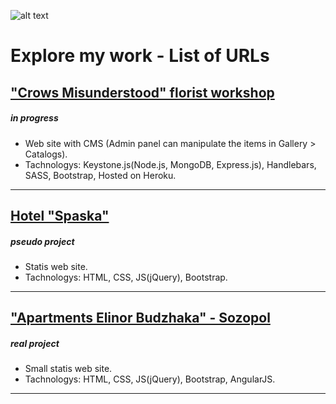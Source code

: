 
![alt text](https://github.com/petyoMitkov/Explore_my_work-List_of_URLs/NewLogoPM.png "New Logo PM Front-End")


# Explore my work - List of URLs

## ["Crows Misunderstood" florist workshop](https://vrani-nerazbrani.herokuapp.com/) 
##### in progress
- Web site with CMS (Admin panel can manipulate the items in Gallery > Catalogs).
- Tachnologys: Keystone.js(Node.js, MongoDB, Express.js), Handlebars, SASS, Bootstrap, Hosted on Heroku.

---

## [Hotel "Spaska"](https://petyomitkov.github.io/hotel-pri-spaska-selobania/)
##### pseudo project
- Statis web site.
- Tachnologys: HTML, CSS, JS(jQuery), Bootstrap.

---

## ["Apartments Elinor Budzhaka" - Sozopol](http://elinor-sozopol.com/)
##### real project
- Small statis web site.
- Tachnologys: HTML, CSS, JS(jQuery), Bootstrap, AngularJS.

---


